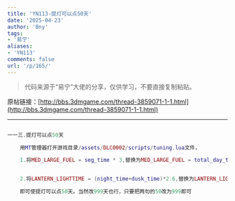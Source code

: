 ```yaml
---
title: 'YN113-提灯可以点50天'
date: '2025-04-23'
author: 'Bny'
tags:
- '易宁'
aliases:
- 'YN113'
comments: false
url: '/p/165/'
---
```


> 代码来源于“易宁”大佬的分享，仅供学习，不要直接复制粘贴。

原帖链接：[http://bbs.3dmgame.com/thread-3859071-1-1.html](http://bbs.3dmgame.com/thread-3859071-1-1.html)

---

```lua  

一一三.提灯可以点50天

	用MT管理器打开游戏目录/assets/DLC0002/scripts/tuning.lua文件，

	1.将MED_LARGE_FUEL = seg_time * 3,替换为MED_LARGE_FUEL = total_day_time*50,


	2.将LANTERN_LIGHTTIME = (night_time+dusk_time)*2.6,替换为LANTERN_LIGHTTIME = total_day_time*50,

	即可使提灯可以点50天。当然改999天也行，只要把两句的50改为999即可

```  

